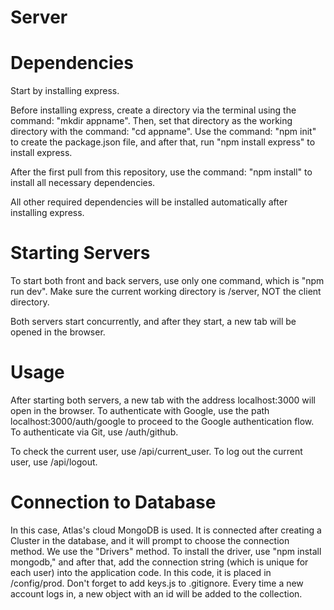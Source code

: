 # Server

# Dependencies

Start by installing express.

Before installing express, create a directory via the terminal using the command: "mkdir appname". Then, set that directory as the working directory with the command: "cd appname".
Use the command: "npm init" to create the package.json file, and after that, run "npm install express" to install express.

After the first pull from this repository, use the command: "npm install" to install all necessary dependencies.

All other required dependencies will be installed automatically after installing express.


# Starting Servers

To start both front and back servers, use only one command, which is "npm run dev". Make sure the current working directory is /server, NOT the client directory.

Both servers start concurrently, and after they start, a new tab will be opened in the browser.


# Usage

After starting both servers, a new tab with the address localhost:3000 will open in the browser. To authenticate with Google, use the path localhost:3000/auth/google to proceed to the Google authentication flow. To authenticate via Git, use /auth/github.

To check the current user, use /api/current_user. To log out the current user, use /api/logout.


# Connection to Database

In this case, Atlas's cloud MongoDB is used. It is connected after creating a Cluster in the database, and it will prompt to choose the connection method. We use the "Drivers" method. To install the driver, use "npm install mongodb," and after that, add the connection string (which is unique for each user) into the application code. In this code, it is placed in /config/prod. Don't forget to add keys.js to .gitignore. Every time a new account logs in, a new object with an id will be added to the collection.

